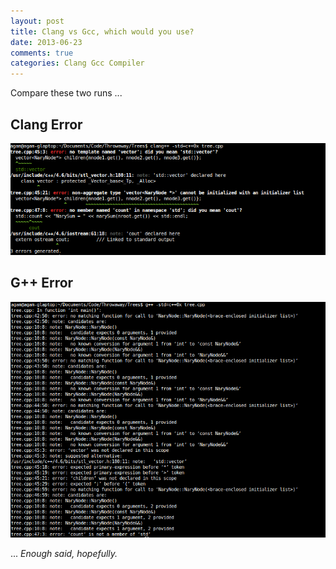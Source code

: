 ```yaml
---
layout: post
title: Clang vs Gcc, which would you use?
date: 2013-06-23
comments: true
categories: Clang Gcc Compiler
---
```


Compare these two runs ...

Clang Error
---
![Clang Error highlights source text and is color-coded and formatted to show the location of the actual error, along with actionable suggestions](/images/clang-error.png)

G++ Error
---
![G++ Error is not color-coded, not formatted, and the actual error is obscured with language lawyer suggestions](/images/gcc-error.png)


... _Enough said, hopefully._


